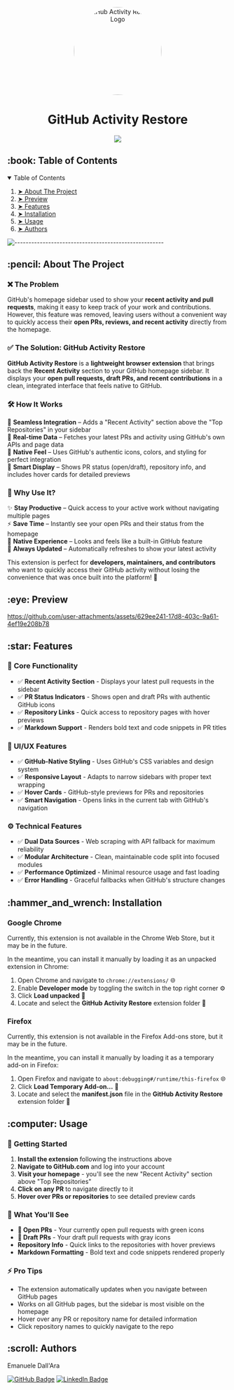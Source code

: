 <p align="center"> 
  <img alt="GitHub Activity Restore Logo" src="https://cdn-icons-png.flaticon.com/256/25/25231.png" height="200" width="200" style="border-radius:100%" >
  
</p>

<h1 align="center"> GitHub Activity Restore</h1>

<p align="center">
    <a href="https://go-skill-icons.vercel.app/">
             <img src="https://go-skill-icons.vercel.app/api/icons?i=chrome,firefox,js,html,css" />
    </a>
</p>

<!-- TABLE OF CONTENTS -->
<h2 id="table-of-contents"> :book: Table of Contents</h2>

<details open="open">
    <summary>Table of Contents</summary>
    <ol>
        <li><a href="#about-the-project"> ➤ About The Project</a></li>
        <li><a href="#preview"> ➤ Preview</a></li>
        <li><a href="#features"> ➤ Features</a></li>
        <li><a href="#install"> ➤ Installation</a></li>
        <li><a href="#usage"> ➤ Usage</a></li>
        <li><a href="#authors"> ➤ Authors</a></li>
    </ol>
</details>

![-----------------------------------------------------](https://raw.githubusercontent.com/andreasbm/readme/master/assets/lines/rainbow.png)

<!-- ABOUT THE PROJECT -->
<h2 id="about-the-project"> :pencil: About The Project</h2>

### ❌ The Problem  
GitHub's homepage sidebar used to show your **recent activity and pull requests**, making it easy to keep track of your work and contributions. However, this feature was removed, leaving users without a convenient way to quickly access their **open PRs, reviews, and recent activity** directly from the homepage.

### ✅ The Solution: GitHub Activity Restore  
**GitHub Activity Restore** is a **lightweight browser extension** that brings back the **Recent Activity** section to your GitHub homepage sidebar. It displays your **open pull requests, draft PRs, and recent contributions** in a clean, integrated interface that feels native to GitHub.

### 🛠️ How It Works  
🔹 **Seamless Integration** – Adds a "Recent Activity" section above the "Top Repositories" in your sidebar  
🔹 **Real-time Data** – Fetches your latest PRs and activity using GitHub's own APIs and page data  
🔹 **Native Feel** – Uses GitHub's authentic icons, colors, and styling for perfect integration  
🔹 **Smart Display** – Shows PR status (open/draft), repository info, and includes hover cards for detailed previews  

### 🎯 Why Use It?  
✨ **Stay Productive** – Quick access to your active work without navigating multiple pages  
⚡ **Save Time** – Instantly see your open PRs and their status from the homepage  
🎨 **Native Experience** – Looks and feels like a built-in GitHub feature  
🔄 **Always Updated** – Automatically refreshes to show your latest activity  

This extension is perfect for **developers, maintainers, and contributors** who want to quickly access their GitHub activity without losing the convenience that was once built into the platform! 🚀

<!-- Preview -->
<h2 id="preview"> :eye: Preview</h2>

https://github.com/user-attachments/assets/629ee241-17d8-403c-9a61-4ef19e208b78


<!-- Features -->
<h2 id="features"> :star: Features</h2>

### 🎯 **Core Functionality**
- ✅ **Recent Activity Section** - Displays your latest pull requests in the sidebar
- ✅ **PR Status Indicators** - Shows open and draft PRs with authentic GitHub icons
- ✅ **Repository Links** - Quick access to repository pages with hover previews
- ✅ **Markdown Support** - Renders bold text and code snippets in PR titles

### 🎨 **UI/UX Features**
- ✅ **GitHub-Native Styling** - Uses GitHub's CSS variables and design system
- ✅ **Responsive Layout** - Adapts to narrow sidebars with proper text wrapping
- ✅ **Hover Cards** - GitHub-style previews for PRs and repositories
- ✅ **Smart Navigation** - Opens links in the current tab with GitHub's navigation

### ⚙️ **Technical Features**
- ✅ **Dual Data Sources** - Web scraping with API fallback for maximum reliability
- ✅ **Modular Architecture** - Clean, maintainable code split into focused modules
- ✅ **Performance Optimized** - Minimal resource usage and fast loading
- ✅ **Error Handling** - Graceful fallbacks when GitHub's structure changes

<!-- Installation -->
<h2 id="install"> :hammer_and_wrench: Installation</h2>

### Google Chrome

Currently, this extension is not available in the Chrome Web Store, but it may be in the future. 

In the meantime, you can install it manually by loading it as an unpacked extension in Chrome:

1. Open Chrome and navigate to `chrome://extensions/` 🌐
2. Enable **Developer mode** by toggling the switch in the top right corner ⚙️
3. Click **Load unpacked** 📂
4. Locate and select the **GitHub Activity Restore** extension folder 📁

### Firefox

Currently, this extension is not available in the Firefox Add-ons store, but it may be in the future.

In the meantime, you can install it manually by loading it as a temporary add-on in Firefox:

1. Open Firefox and navigate to `about:debugging#/runtime/this-firefox` 🌐
2. Click **Load Temporary Add-on...** 📂
3. Locate and select the **manifest.json** file in the **GitHub Activity Restore** extension folder 📄

<!-- Usage -->
<h2 id="usage"> :computer: Usage</h2>

### 🚀 **Getting Started**
1. **Install the extension** following the instructions above
2. **Navigate to GitHub.com** and log into your account
3. **Visit your homepage** - you'll see the new "Recent Activity" section above "Top Repositories"
4. **Click on any PR** to navigate directly to it
5. **Hover over PRs or repositories** to see detailed preview cards

### 🎯 **What You'll See**
- **🔀 Open PRs** - Your currently open pull requests with green icons
- **📝 Draft PRs** - Your draft pull requests with gray icons  
- **Repository Info** - Quick links to the repositories with hover previews
- **Markdown Formatting** - Bold text and code snippets rendered properly

### ⚡ **Pro Tips**
- The extension automatically updates when you navigate between GitHub pages
- Works on all GitHub pages, but the sidebar is most visible on the homepage
- Hover over any PR or repository name for detailed information
- Click repository names to quickly navigate to the repo

<!-- Authors -->
<h2 id="authors"> :scroll: Authors</h2>

Emanuele Dall'Ara

[![GitHub Badge](https://img.shields.io/badge/GitHub-100000?style=for-the-badge&logo=github&logoColor=white)](https://github.com/LeleDallas)
[![LinkedIn Badge](https://img.shields.io/badge/LinkedIn-0077B5?style=for-the-badge&logo=linkedin&logoColor=white)](https://www.linkedin.com/in/emanuele-dall-ara-40b3311a7/)

